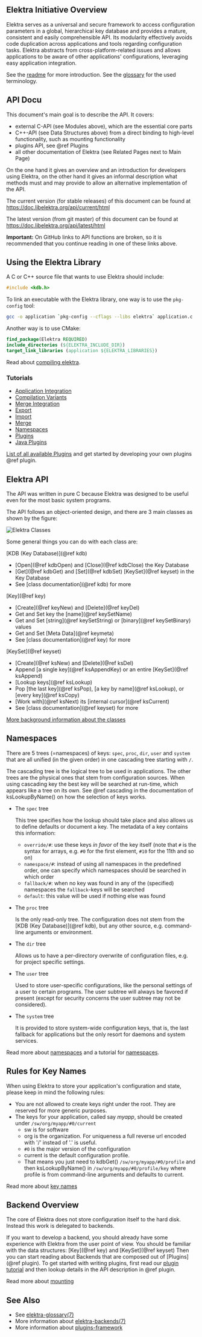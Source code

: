 ## Elektra Initiative Overview

Elektra serves as a universal and secure framework to access configuration
parameters in a global, hierarchical key database and provides a mature,
consistent and easily comprehensible API. Its modularity effectively
avoids code duplication across applications and tools regarding
configuration tasks. Elektra abstracts from cross-platform-related issues
and allows applications to be aware of other applications' configurations,
leveraging easy application integration.

See the [readme](/README.md) for more introduction.
See the [glossary](/doc/help/elektra-glossary.md) for the used
terminology.

## API Docu

This document's main goal is to describe the API.
It covers:

- external C-API (see Modules above), which are the essential core parts
- C++-API (see Data Structures above) from a direct binding to high-level
  functionality, such as mounting functionality
- plugins API, see @ref Plugins
- all other documentation of Elektra (see Related Pages next to Main Page)

On the one hand it gives an overview and an introduction for
developers using Elektra, on the
other hand it gives an informal description what methods must and may provide
to allow an alternative implementation of the API.

The current version (for stable releases) of this document can be found at
https://doc.libelektra.org/api/current/html

The latest version (from git master) of this document can be found at
https://doc.libelektra.org/api/latest/html

**Important:** On GitHub links to API functions are broken, so it is recommended that you continue
reading in one of these links above.

## Using the Elektra Library

A C or C++ source file that wants to use Elektra should include:

```c
#include <kdb.h>
```

To link an executable with the Elektra library, one way is to
use the `pkg-config` tool:

```sh
gcc -o application `pkg-config --cflags --libs elektra` application.c
```

Another way is to use CMake:

```cmake
find_package(Elektra REQUIRED)
include_directories (${ELEKTRA_INCLUDE_DIR})
target_link_libraries (application ${ELEKTRA_LIBRARIES})
```

Read about [compiling elektra](/doc/COMPILE.md).

### Tutorials

- [Application Integration](/doc/tutorials/application-integration.md)
- [Compilation Variants](/doc/tutorials/compilation-variants.md)
- [Merge Integration](/doc/tutorials/elektra-merge-integration.md)
- [Export](/doc/tutorials/export.md)
- [Import](/doc/tutorials/import.md)
- [Merge](/doc/tutorials/merge.md)
- [Namespaces](/doc/tutorials/namespaces.md)
- [Plugins](/doc/tutorials/plugins.md)
- [Java Plugins](/doc/tutorials/java-plugins.md)

[List of all available Plugins](/src/plugins/) and get started by developing
your own plugins @ref plugin.

## Elektra API

The API was written in pure C because Elektra was designed to be useful
even for the most basic system programs.

The API follows an object-oriented design, and there are 3 main classes
as shown by the figure:

![Elektra Classes](/doc/images/classes.png)

Some general things you can do with each class are:

[KDB (Key Database)](@ref kdb)

- [Open](@ref kdbOpen) and [Close](@ref kdbClose) the Key Database
- [Get](@ref kdbGet) and [Set](@ref kdbSet)
  [KeySet](@ref keyset) in the Key Database
- See [class documentation](@ref kdb) for more

[Key](@ref key)

- [Create](@ref keyNew) and [Delete](@ref keyDel)
- Get and Set key the [name](@ref keySetName)
- Get and Set [string](@ref keySetString) or [binary](@ref keySetBinary) values
- Get and Set [Meta Data](@ref keymeta)
- See [class documentation](@ref key) for more

[KeySet](@ref keyset)

- [Create](@ref ksNew) and [Delete](@ref ksDel)
- Append [a single key](@ref ksAppendKey) or an
  entire [KeySet](@ref ksAppend)
- [Lookup keys](@ref ksLookup)
- Pop [the last key](@ref ksPop), [a key by name](@ref ksLookup),
  or [every key](@ref ksCopy)
- [Work with](@ref ksNext) its [internal cursor](@ref ksCurrent)
- See [class documentation](@ref keyset) for more

[More background information about the classes](/doc/dev/classes.md)

## Namespaces

There are 5 trees (=namespaces) of keys: `spec`, `proc`, `dir`, `user` and `system`
that are all unified (in the given order) in one cascading tree starting with `/`.

The cascading tree is the logical tree to be used in applications.
The other trees are the physical ones that stem from configuration sources.
When using cascading key the best key will be searched at run-time,
which appears like a tree on its own.
See @ref cascading in the documentation of ksLookupByName() on how the selection
of keys works.

- The `spec` tree

  This tree specifies how the lookup should take place and also allows us to
  define defaults or document a key.
  The metadata of a key contains this information:

  - `override/#`: use these keys _in favor_ of the key itself (note that
    `#` is the syntax for arrays, e.g. `#0` for the first element, `#10` for the 11th and so on)
  - `namespace/#`: instead of using all namespaces in the predefined order,
    one can specify which namespaces should be searched in which order
  - `fallback/#`: when no key was found in any of the (specified) namespaces
    the `fallback`-keys will be searched
  - `default`: this value will be used if nothing else was found

- The `proc` tree

  Is the only read-only tree. The configuration does not stem from the
  [KDB (Key Database)](@ref kdb), but any other source, e.g. command-line arguments or environment.

- The `dir` tree

  Allows us to have a per-directory overwrite of configuration files, e.g.
  for project specific settings.

- The `user` tree

  Used to store user-specific configurations, like the personal settings
  of a user to certain programs. The user subtree will always be favored
  if present (except for security concerns the user subtree may not be considered).

- The `system` tree

  It is provided to store system-wide configuration keys, that is,
  the last fallback for applications but the only resort for
  daemons and system services.

Read more about [namespaces](/doc/help/elektra-namespaces.md)
and a tutorial for [namespaces](/doc/tutorials/namespaces.md).

## Rules for Key Names

When using Elektra to store your application's configuration and state,
please keep in mind the following rules:

- You are not allowed to create keys right under the root.
  They are reserved for more generic purposes.
- The keys for your application, called say _myapp_, should be created under
  `/sw/org/myapp/#0/current`
  - sw is for software
  - org is the organization. For uniqueness a full reverse url encoded with '/' instead of '.' is useful.
  - `#0` is the major version of the configuration
  - current is the default configuration profile.
  - That means you just need to kdbGet() `/sw/org/myapp/#0/profile`
    and then ksLookupByName() in `/sw/org/myapp/#0/profile/key` where
    profile is from command-line arguments and defaults to current.

Read more about [key names](/doc/help/elektra-key-names.md)

## Backend Overview

The core of Elektra does not store configuration itself to the
hard disk. Instead this work is delegated to backends.

If you want to develop a backend, you should already have some experience
with Elektra from the user point of view. You should be familiar with
the data structures: [Key](@ref key) and [KeySet](@ref keyset)
Then you can start reading about Backends that are composed out of
[Plugins](@ref plugin).
To get started with writing plugins, first read our [plugin tutorial](/doc/tutorials/plugins.md)
and then lookup details in the API description in @ref plugin.

Read more about [mounting](/doc/help/elektra-mounting.md)

## See Also

- See [elektra-glossary(7)](/doc/help/elektra-glossary.md)
- More information about [elektra-backends(7)](/doc/help/elektra-backends.md)
- More information about [plugins-framework](/doc/dev/plugins-framework.md)
